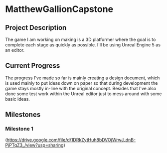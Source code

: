 # MatthewGallionCapstone
## Project Description
The game I am working on making is a 3D platformer where the goal is to complete each stage as quickly as possible.  I'll be using Unreal Engine 5 as an editor.

## Current Progress
The progress I've made so far is mainly creating a design document, which is used mainly to put ideas down on paper so that during development the game stays mostly in-line with the original concept.  Besides that I've also done some test work within the Unreal editor just to mess around with some basic ideas.

## Milestones
### Milestone 1
(https://drive.google.com/file/d/1DRkZytHuh8bDVOjWrwJ_dnB-PjPTqZ3_/view?usp=sharing)
